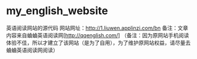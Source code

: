 # my_english_website
英语阅读网站的源代码
网站网址：http://1.liuwen.applinzi.com/bn
备注：文章内容来自蛐蛐英语阅读网[http://qqenglish.com/] （备注：因为原网站手机阅读体验不佳，所以才建立了该网站（是为了自用），为了维护原网站权益，请尽量去蛐蛐英语阅读网阅读）
